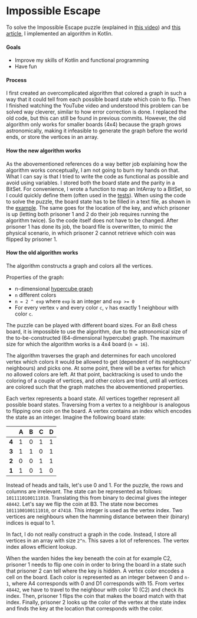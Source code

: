 # Impossible Escape

To solve the Impossible Escape puzzle (explained in [this video](https://youtu.be/wTJI_WuZSwE)) and [this article](https://datagenetics.com/blog/december12014/index.html), I implemented an algorithm in Kotlin.

#### Goals
* Improve my skills of Kotlin and functional programming
* Have fun

#### Process
I first created an overcomplicated algorithm that colored a graph in such a way that it could tell from each possible board state which coin to flip. Then I finished watching the YouTube video and understood this problem can be solved way cleverer, similar to how error correction is done. I replaced the old code, but this can still be found in previous commits. However, the old algorithm only works for smaller boards (4x4) because the graph grows astronomically, making it infeasible to generate the graph before the world ends, or store the vertices in an array.

#### How the new algorithm works
As the abovementioned references do a way better job explaining how the algorithm works conceptually, I am not going to burn my hands on that. What I can say is that I tried to write the code as functional as possible and avoid using variables. I stored both the board state and the parity in a BitSet. For convenience, I wrote a function to map an IntArray to a BitSet, so I could quickly define them (often used in the [tests](https://github.com/danielmast/impossible_escape/blob/main/src/test/kotlin/MainTest.kt)). When using the code to solve the puzzle, the board state has to be filled in a text file, as shown in the [example](https://github.com/danielmast/impossible_escape/blob/main/src/main/resources/board.txt.example). The same goes for the location of the key, and which prisoner is up (letting both prisoner 1 and 2 do their job requires running the algorithm twice). So the code itself does not have to be changed. After prisoner 1 has done its job, the board file is overwritten, to mimic the physical scenario, in which prisoner 2 cannot retrieve which coin was flipped by prisoner 1.

#### How the old algorithm works

The algorithm constructs a graph and colors all the vertices. 

Properties of the graph:
* n-dimensional [hypercube graph](https://en.wikipedia.org/wiki/Hypercube_graph)
* `n` different colors
* `n = 2 ^ exp` where `exp` is an integer and `exp >= 0`
* For every vertex `v` and every color `c`, `v` has exactly 1 neighbour with color `c`.

The puzzle can be played with different board sizes. For an 8x8 chess board, it is impossible to use the algorithm, due to the astronomical size of the to-be-constructed (64-dimensional hypercube) graph. The maximum size for which the algorithm works is a 4x4 board (`n = 16`).

The algorithm traverses the graph and determines for each uncolored vertex which colors it would be allowed to get (dependent of its neighbours' neighbours) and picks one. At some point, there will be a vertex for which no allowed colors are left. At that point, backtracking is used to undo the coloring of a couple of vertices, and other colors are tried, until all vertices are colored such that the graph matches the abovementioned properties.

Each vertex represents a board state. All vertices together represent all possible board states. Traversing from a vertex to a neighbour is analogous to flipping one coin on the board. A vertex contains an index which encodes the state as an integer. Imagine the following board state:

|   | A | B | C | D |
|---|---|---|---|---|
| **4** | 1 | 0 | 1 | 1 |
| **3** | 1 | 1 | 0 | 1 |
| **2** | 0 | 0 | 1 | 1 |
| **1** | 1 | 0 | 1 | 0 |
 
Instead of heads and tails, let's use 0 and 1. For the puzzle, the rows and columns are irrelevant. The state can be represented as follows: `1011110100111010`. Translating this from binary to decimal gives the integer `48442`. Let's say we flip the coin at B3. The state now becomes `1011100100111010`, or `47418`. This integer is used as the vertex index. Two vertices are neighbours when the hamming distance between their (binary) indices is equal to 1.

In fact, I do not really construct a graph in the code. Instead, I store all vertices in an array with size `2^n`. This saves a lot of references. The vertex index allows efficient lookup.

When the warden hides the key beneath the coin at for example C2, prisoner 1 needs to flip one coin in order to bring the board in a state such that prisoner 2 can tell where the key is hidden. A vertex color encodes a cell on the board. Each color is represented as an integer between 0 and `n-1`, where A4 corresponds with 0 and D1 corresponds with 15. From vertex `48442`, we have to travel to the neighbour with color 10 (C2) and check its index. Then, prisoner 1 flips the coin that makes the board match with that index. Finally, prisoner 2 looks up the color of the vertex at the state index and finds the key at the location that corresponds with the color.
